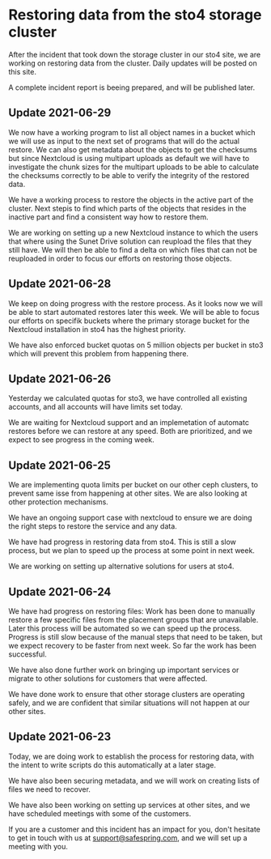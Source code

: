 # Restoring data from the sto4 storage cluster

After the incident that took down the storage cluster in our sto4 site, we are working on restoring data from the cluster. Daily updates will be posted on this site.

A complete incident report is beeing prepared, and will be published later.

## Update 2021-06-29
We now have a working program to list all object names in a bucket which we will use as
input to the next set of programs that will do the actual restore. We can also get metadata about the objects to get the checksums but since Nextcloud is using multipart uploads as default we will have to investigate the chunk sizes for the multipart uploads to be able to calculate the checksums correctly to be able to verify the integrity of the restored data.

We have a working process to restore the objects in the active part of the cluster. Next stepis to find which parts of the objects that resides in the inactive part and find a consistent way how to restore them.

We are working on setting up a new Nextcloud instance to which the users that where using the Sunet Drive solution can reupload the files that they still have. We will then be able to find a delta on which files that can not be reuploaded in order to focus our efforts on restoring those objects.


## Update 2021-06-28
We keep on doing progress with the restore process. As it looks now we will be able to start automated restores later this week. We will be able to focus our efforts on specifik buckets where the primary storage bucket for the Nextcloud installation in sto4 has the highest priority.

We have also enforced bucket quotas on 5 million objects per bucket in sto3 which will prevent this problem from happening there.

## Update 2021-06-26

Yesterday we calculated quotas for sto3, we have controlled all existing
accounts, and all accounts will have limits set today.

We are waiting for Nextcloud support and an implemetation of automatc restores
before we can restore at any speed. Both are prioritized, and we expect to see
progress in the coming week.

## Update 2021-06-25

We are implementing quota limits per bucket on our other ceph clusters, to
prevent same isse from happening at other sites. We are also looking at other
protection mechanisms.

We have an ongoing support case with nextcloud to ensure we are doing the right
steps to restore the service and any data.

We have had progress in restoring data from sto4. This is still a slow process,
but we plan to speed up the process at some point in next week. 

We are working on setting up alternative solutions for users at sto4. 
 
## Update 2021-06-24

We have had progress on restoring files: Work has been done to manually restore a few specific files from the placement groups that are unavailable. Later this process will be automated so we can speed up the process. Progress is still slow because of the manual steps that need to be taken, but we expect recovery to be faster from next week. So far the work has been successful.

We have also done further work on bringing up important services or migrate to other solutions for customers that were affected.

We have done work to ensure that other storage clusters are operating safely, and we are confident that similar situations will not happen at our other sites.

## Update 2021-06-23

Today, we are doing work to establish the process for restoring data, with the intent to write scripts do this automatically at a later stage.

We have also been securing metadata, and we will work on creating lists of files we need to recover.

We have also been working on setting up services at other sites, and we have scheduled meetings with some of the customers. 

If you are a customer and this incident has an impact for you, don't hesitate to get in touch with us at support@safespring.com, and we will set up a meeting with you.
